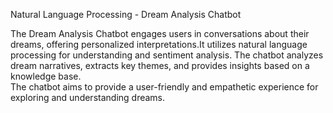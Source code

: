 Natural Language Processing - Dream Analysis Chatbot

The Dream Analysis Chatbot engages users in conversations about their dreams, offering personalized interpretations.It utilizes natural language processing for understanding and sentiment analysis. 
The chatbot analyzes dream narratives, extracts key themes, and provides insights based on a knowledge base.  
The chatbot aims to provide a user-friendly and empathetic experience for exploring and understanding dreams.
